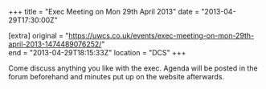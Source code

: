 +++
title = "Exec Meeting on Mon 29th April 2013"
date = "2013-04-29T17:30:00Z"

[extra]
original = "https://uwcs.co.uk/events/exec-meeting-on-mon-29th-april-2013-1474489076252/"    
end = "2013-04-29T18:15:33Z"
location = "DCS"
+++

Come discuss anything you like with the exec. Agenda will be posted in the forum beforehand and minutes put up on the website afterwards.

